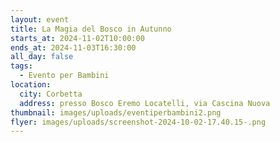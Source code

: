 ```yaml
---
layout: event
title: La Magia del Bosco in Autunno
starts_at: 2024-11-02T10:00:00
ends_at: 2024-11-03T16:30:00
all_day: false
tags:
  - Evento per Bambini
location:
  city: Corbetta
  address: presso Bosco Eremo Locatelli, via Cascina Nuova
thumbnail: images/uploads/eventiperbambini2.png
flyer: images/uploads/screenshot-2024-10-02-17.40.15-.png
---
```

